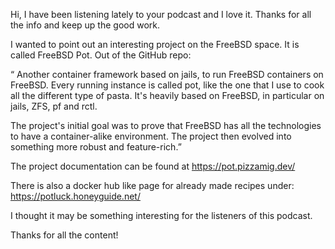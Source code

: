 
 
Hi, I have been listening lately to your podcast and I love it. Thanks for all the info and keep up the good work. 

I wanted to point out an interesting project on the FreeBSD space. It is called FreeBSD Pot. 
Out of the GitHub repo: 

“ Another container framework based on jails, to run FreeBSD containers on FreeBSD. Every running instance is called pot, like the one that I use to cook all the different type of pasta. It's heavily based on FreeBSD, in particular on jails, ZFS, pf and rctl.

The project's initial goal was to prove that FreeBSD has all the technologies to have a container-alike environment. The project then evolved into something more robust and feature-rich.”

The project documentation can be found at https://pot.pizzamig.dev/ 

There is also a docker hub like page for already made recipes under: https://potluck.honeyguide.net/

I thought it may be something interesting for the listeners of this podcast.

Thanks for all the content!
